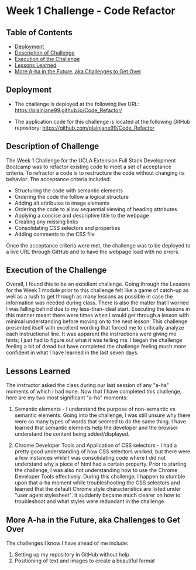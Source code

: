 # Week 1 Challenge - Code Refactor

## Table of Contents

* [Deployment](#deploy)
* [Description of Challenge](#description)
* [Execution of the Challenge](#execution)
* [Lessons Learned](#lessons)
* [More A-ha in the Future, aka Challenges to Get Over](#challenges)

## Deployment <a name="deploy"></a>

* The challenge is deployed at the following live URL:
https://plainjane99.github.io/Code_Refactor/

* The application code for this challenge is located at the following GitHub repository:
https://github.com/plainjane99/Code_Refactor


## Description of Challenge <a name="description"></a>

The Week 1 Challenge for the UCLA Extension Full Stack Development Bootcamp was to refactor existing code to meet a set of acceptance criteria.  To refractor a code is to restructure the code without changing its behavior. The acceptance criteria included:  

* Structuring the code with semantic elements
* Ordering the code the follow a logical structure
* Adding alt attributes to image elements
* Ordering the code to allow sequential viewing of heading attributes
* Applying a concise and descriptive title to the webpage
* Creating any missing links
* Consolidating CSS selectors and properties 
* Adding comments to the CSS file

Once the acceptance criteria were met, the challenge was to be deployed to a live URL through GitHub and to have the webpage load with no errors.  

## Execution of the Challenge <a name="execution"></a>

Overall, I found this to be an excellent challenge.  Going through the Lessons for the Week 1 module prior to this challenge felt like a game of catch-up as well as a rush to get through as many lessons as possible in case the information was needed during class.  There is also the matter that I worried I was falling behind due to my less-than-ideal start.  Executing the lessons in this manner meant there were times when I would get through a lesson with minimal understanding before moving on to the next lesson.  This challenge presented itself with excellent wording that forced me to critically analyze each instructional line.  It was apparent the instructions were giving me hints; I just had to figure out what it was telling me.  I began the challenge feeling a bit of dread but have completed the challenge feeling much more confident in what I have learned in the last seven days.

## Lessons Learned <a name="lessons"></a>

The instructor asked the class during our last session of any "a-ha" moments of which I had none.  Now that I have completed this challenge, here are my two most significant "a-ha" moments:

1. Semantic elements - I understand the purpose of non-semantic vs semantic elements.  Going into the challenge, I was still unsure why there were so many types of words that seemed to do the same thing.  I have learned that semantic elements help the developer and the browser understand the content being added/displayed.

2. Chrome Developer Tools and Application of CSS selectors - I had a pretty good understanding of how CSS selectors worked, but there were a few instances while I was consolidating code where I did not understand why a piece of html had a certain property.  Prior to starting the challenge, I was also not understanding how to use the Chrome Developer Tools effectively.  During this challenge, I happen to stumble upon that a-ha moment while troubleshooting the CSS selectors and learned that the default Chrome style characteristics are listed under "user agent stylesheet".  It suddenly became much clearer on how to troubleshoot and what styles were redundant in the challenge.

## More A-ha in the Future, aka Challenges to Get Over <a name="challenges"></a>

The challenges I know I have ahead of me include:

1. Setting up my repository in GitHub without help
2. Positioning of text and images to create a beautiful format



